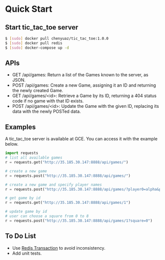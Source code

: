 # Quick Start


## Start tic_tac_toe server
```bash
$ [sudo] docker pull chenyuaz/tic_tac_toe:1.0.0
$ [sudo] docker pull redis
$ [sudo] docker-compose up -d
```


## APIs
* GET /api/games: Return a list of the Games known to the server, as JSON.
* POST /api/games: Create a new Game, assigning it an ID and returning the newly created Game.
* GET /api/games/\<id>: Retrieve a Game by its ID, returning a 404 status code if no game with that ID exists.
* POST /api/games/\<id>: Update the Game with the given ID, replacing its data with the newly POSTed data.


## Examples
A tic_tac_toe server is available at GCE. You can access it with the example below.
```python
import requests
# list all available games
r = requests.get("http://35.185.30.147:8888/api/games/")

# create a new game
r = requests.post("http://35.185.30.147:8888/api/games/")

# create a new game and specify player names
r = requests.post("http://35.185.30.147:8888/api/games/?player0=alpha&player1=beta")

# get game by id
r = requests.get("http://35.185.30.147:8888/api/games/1")

# update game by id
# user can choose a square from 0 to 8
r = requests.post("http://35.185.30.147:8888/api/games/1?square=0")

```


## To Do List
* Use [Redis Transaction](https://redis.io/topics/transactions) to avoid inconsistency.
* Add unit tests.

